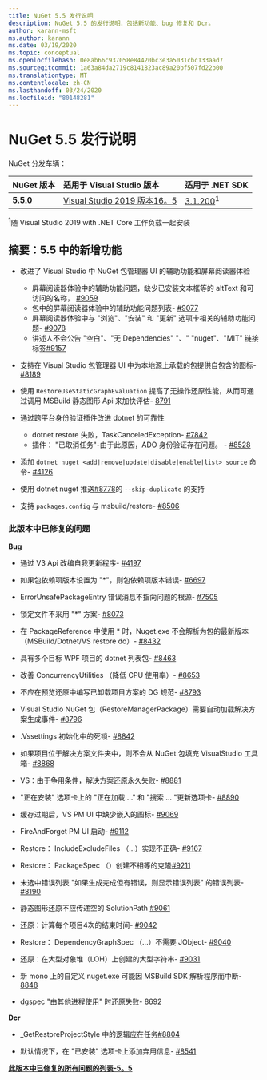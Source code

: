 ```yaml
---
title: NuGet 5.5 发行说明
description: NuGet 5.5 的发行说明，包括新功能、bug 修复和 Dcr。
author: karann-msft
ms.author: karann
ms.date: 03/19/2020
ms.topic: conceptual
ms.openlocfilehash: 0e8ab66c937058e84420bc3e3a5031cbc133aad7
ms.sourcegitcommit: 1a63a84da2719c8141823ac89a20bf507fd22b00
ms.translationtype: MT
ms.contentlocale: zh-CN
ms.lasthandoff: 03/24/2020
ms.locfileid: "80148281"
---
```

# <a name="nuget-55-release-notes"></a>NuGet 5.5 发行说明

NuGet 分发车辆：

| NuGet 版本 | 适用于 Visual Studio 版本| 适用于 .NET SDK|
|:---|:---|:---|
| [**5.5.0**](https://nuget.org/downloads) | [Visual Studio 2019 版本16。5](https://visualstudio.microsoft.com/downloads/) | [3.1.200](https://dotnet.microsoft.com/download/dotnet-core/3.1)<sup>1</sup> |

<sup>1</sup>随 Visual Studio 2019 with .NET Core 工作负载一起安装

## <a name="summary-whats-new-in-55"></a>摘要：5.5 中的新增功能

* 改进了 Visual Studio 中 NuGet 包管理器 UI 的辅助功能和屏幕阅读器体验
    * 屏幕阅读器体验中的辅助功能问题，缺少已安装文本框等的 altText 和可访问的名称， [#9059](https://github.com/NuGet/Home/issues/9059)
    * 包中的屏幕阅读器体验中的辅助功能问题列表- [#9077](https://github.com/NuGet/Home/issues/9077)
    * 屏幕阅读器体验中与 "浏览"、"安装" 和 "更新" 选项卡相关的辅助功能问题- [#9078](https://github.com/NuGet/Home/issues/9078)
    * 讲述人不会公告 "空白"、"无 Dependencies" "、" "nuget"、"MIT" 链接标签[#9157](https://github.com/NuGet/Home/issues/9157)

* 支持在 Visual Studio 包管理器 UI 中为本地源上承载的包提供自包含的图标- [#8189](https://github.com/NuGet/Home/issues/8189)

* 使用 `RestoreUseStaticGraphEvaluation` 提高了无操作还原性能，从而可通过调用 MSBuild 静态图形 Api 来加快评估- [8791](https://github.com/NuGet/Home/issues/8791)

* 通过跨平台身份验证插件改进 dotnet 的可靠性
    * dotnet restore 失败，TaskCanceledException- [#7842](https://github.com/NuGet/Home/issues/7842)
    * 插件： "已取消任务"-由于此原因，ADO 身份验证存在问题。 - [#8528](https://github.com/NuGet/Home/issues/8528)

* 添加 `dotnet nuget <add|remove|update|disable|enable|list> source` 命令- [#4126](https://github.com/NuGet/Home/issues/4126)

* 使用 dotnet nuget 推送[#8778](https://github.com/NuGet/Home/issues/8778)的 `--skip-duplicate` 的支持

* 支持 `packages.config` 与 msbuild/restore- [#8506](https://github.com/NuGet/Home/issues/8506)

### <a name="issues-fixed-in-this-release"></a>此版本中已修复的问题

**Bug**

* 通过 V3 Api 改编自我更新程序- [#4197](https://github.com/NuGet/Home/issues/4197)

* 如果包依赖项版本设置为 "*"，则包依赖项版本错误- [#6697](https://github.com/NuGet/Home/issues/6697)

* ErrorUnsafePackageEntry 错误消息不指向问题的根源- [#7505](https://github.com/NuGet/Home/issues/7505)

* 锁定文件不采用 "*" 方案- [#8073](https://github.com/NuGet/Home/issues/8073)

* 在 PackageReference 中使用 * 时，Nuget.exe 不会解析为包的最新版本（MSBuild/Dotnet/VS restore do）- [#8432](https://github.com/NuGet/Home/issues/8432)

* 具有多个目标 WPF 项目的 dotnet 列表包- [#8463](https://github.com/NuGet/Home/issues/8463)

* 改善 ConcurrencyUtilities （降低 CPU 使用率）- [#8653](https://github.com/NuGet/Home/issues/8653)

* 不应在预览还原中编写已卸载项目方案的 DG 规范- [#8793](https://github.com/NuGet/Home/issues/8793)

* Visual Studio NuGet 包（RestoreManagerPackage）需要自动加载解决方案生成事件- [#8796](https://github.com/NuGet/Home/issues/8796)

* .Vssettings 初始化中的死锁- [#8842](https://github.com/NuGet/Home/issues/8842)

* 如果项目位于解决方案文件夹中，则不会从 NuGet 包填充 VisualStudio 工具箱- [#8868](https://github.com/NuGet/Home/issues/8868)

* VS：由于争用条件，解决方案还原永久失败- [#8881](https://github.com/NuGet/Home/issues/8881)

* "正在安装" 选项卡上的 "正在加载 ..." 和 "搜索 <term>... "更新选项卡- [#8890](https://github.com/NuGet/Home/issues/8890)

* 缓存过期后，VS PM UI 中缺少嵌入的图标- [#9069](https://github.com/NuGet/Home/issues/9069)

* FireAndForget PM UI 启动- [#9112](https://github.com/NuGet/Home/issues/9112)

* Restore： IncludeExcludeFiles （...）实现不正确- [#9167](https://github.com/NuGet/Home/issues/9167)

* Restore： PackageSpec （）创建不相等的克隆[#9211](https://github.com/NuGet/Home/issues/9211)

* 未选中错误列表 "如果生成完成但有错误，则显示错误列表" 的错误列表- [#8190](https://github.com/NuGet/Home/issues/8190)

* 静态图形还原不应传递空的 SolutionPath [#9061](https://github.com/NuGet/Home/issues/9061)

* 还原：计算每个项目4次的结束时间- [#9042](https://github.com/NuGet/Home/issues/9042)

* Restore： DependencyGraphSpec （...）不需要 JObject- [#9040](https://github.com/NuGet/Home/issues/9040)

* 还原：在大型对象堆（LOH）上创建的大型字符串- [#9031](https://github.com/NuGet/Home/issues/9031)

* 新 mono 上的自定义 nuget.exe 可能因 MSBuild SDK 解析程序而中断- [8848](https://github.com/NuGet/Home/issues/8848)

* dgspec "由其他进程使用" 时还原失败- [8692](https://github.com/NuGet/Home/issues/8692)

**Dcr**

* _GetRestoreProjectStyle 中的逻辑应在任务[#8804](https://github.com/NuGet/Home/issues/8804)

* 默认情况下，在 "已安装" 选项卡上添加弃用信息- [#8541](https://github.com/NuGet/Home/issues/8541)

**[此版本中已修复的所有问题的列表-5。5](https://app.zenhub.com/workspaces/nuget-client-team-55aec9a240305cf007585881/reports/release?release=5e0e5fbd021f7aa0ec95db18)**
